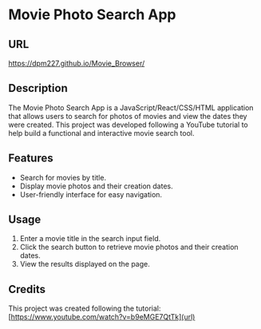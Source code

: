 # Movie Photo Search App

## URL
[https://dpm227.github.io/Movie_Browser/
](url)

## Description

The Movie Photo Search App is a JavaScript/React/CSS/HTML application that allows users to search for photos of movies and view the dates they were created. This project was developed following a YouTube tutorial to help build a functional and interactive movie search tool.

## Features

- Search for movies by title.
- Display movie photos and their creation dates.
- User-friendly interface for easy navigation.

## Usage

 1. Enter a movie title in the search input field.
 2. Click the search button to retrieve movie photos and their creation dates.
 3. View the results displayed on the page.

## Credits

This project was created following the tutorial: [https://www.youtube.com/watch?v=b9eMGE7QtTk](url)
